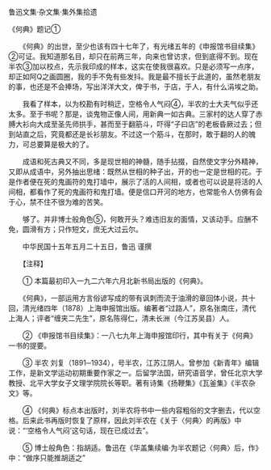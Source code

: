 鲁迅文集·杂文集·集外集拾遗
  
《何典》题记①
  
　　《何典》的出世，至少也该有四十七年了，有光绪五年的《申报馆书目续集》②可证。我知道那名目，却只在前两三年，向来也曾访求，但到底得不到。现在半农③加以校点，先示我印成的样本，这实在使我很喜欢。只是必须写一点序，却正如阿Q之画圆圈，我的手不免有些发抖。我是最不擅长于此道的，虽然老朋友的事，也还是不会捧场，写出洋洋大文，俾于书，于店，于人，有什么涓埃之助。

　　我看了样本，以为校勘有时稍迂，空格令人气闷④，半农的士大夫气似乎还太多。至于书呢？那是，谈鬼物正像人间，用新典一如古典。三家村的达人穿了赤膊大衫向大成至圣先师拱手，甚而至于翻筋斗，吓得“子曰店”的老板昏厥过去；但到站直之后，究竟都还是长衫朋友。不过这一个筋斗，在那时，敢于翻的人的魄力，可总要算是极大的了。

　　成语和死古典又不同，多是现世相的神髓，随手拈掇，自然使文字分外精神，又即从成语中，另外抽出思绪：既然从世相的种子出，开的也一定是世相的花。于是作者便在死的鬼画符的鬼打墙中，展示了活的人间相，或者也可以说是将活的人间相，都看作了死的鬼画符和鬼打墙。便是信口开河的地方，也常能令人仿佛有会于心，禁不住不很为难的苦笑。

　　够了。并非博士般角色⑤，何敢开头？难违旧友的面情，又该动手。应酬不免，圆滑有方；只作短文，庶无大过云尔。

　　中华民国十五年五月二十五日，鲁迅 谨撰


　　【注释】

　　① 本篇最初印入一九二六年六月北新书局出版的《何典》。

　　《何典》，一部运用方言俗谚写成的带有讽刺而流于油滑的章回体小说，共十回，清光绪四年（1878）上海申报馆出版。编著者“过路人”，原名张南庄，清代上海人；评者“缠夹二先生”，原名陈得仁，清未长洲（今江苏吴县）人。

　　② 《申报馆书目续集》：一八七九年上海申报馆印行，其中有关于《何典》一书的提要。

　　③ 半农 刘复（1891─1934），号半农，江苏江阴人。曾参加《新青年》编辑工作，是新文学运动初期重要作家之一。后留学法国，研究语音学，曾任北京大学教授、北平大学女子文理学院院长等职。著有诗集《扬鞭集》《瓦釜集》《半农杂文》等。

　　④ 《何典》标点本出版时，刘半农将书中一些内容粗俗的文字删去，代以空格。后来此书再版时恢复了原样，因此刘半农在《关于〈何典〉的再版》中说：“‘空格令人气闷’这句话，现在已成过去”。

　　⑤ 博士般角色：指胡适。鲁迅在《华盖集续编·为半农题记〈何典〉后，作》中：“做序只能推胡适之”
 
